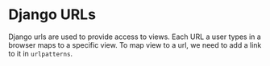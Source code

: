 # Django URLs

Django urls are used to provide access to views. Each URL a user types in a browser maps to a specific view. To map view to a url, we need to add a link to it in `urlpatterns`.
